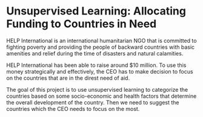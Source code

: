 # Unsupervised Learning: Allocating Funding to Countries in Need

HELP International is an international humanitarian NGO that is committed to fighting poverty and providing the people of backward countries with basic amenities and relief during the time of disasters and natural calamities. 

HELP International has been able to raise around $10 million. To use this money strategically and effectively, the CEO has to make decision to focus on the countries that are in the direst need of aid.
 
The goal of this project is to use unsupervised learning to categorize the countries based on some socio-economic and health factors that determine the overall development of the country. Then we need to suggest the countries which the CEO needs to focus on the most.
